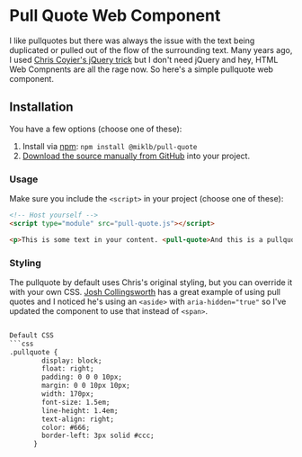 # Pull Quote Web Component
I like pullquotes but there was always the issue with the text being duplicated or pulled out of the flow of the surrounding text. Many years ago, I used [Chris Coyier's jQuery trick](https://css-tricks.com/better-pull-quotes/) but I don't need jQuery and hey, HTML Web Compnents are all the rage now. So here's a simple pullquote web component.

## Installation

You have a few options (choose one of these):

1. Install via [npm](https://www.npmjs.com/package/@miklb/pull-quote): `npm install @miklb/pull-quote`
1. [Download the source manually from GitHub](https://github.com/miklb/pullq-uote/tags) into your project.


### Usage

Make sure you include the `<script>` in your project (choose one of these):


```html
<!-- Host yourself -->
<script type="module" src="pull-quote.js"></script>
```

```html
<p>This is some text in your content. <pull-quote>And this is a pullquote</pull-quote> and more text.</p>
```

### Styling

The pullquote by default uses Chris's original styling, but you can override it with your own CSS. [Josh Collingsworth](https://joshcollinsworth.com/blog/copilot) has a great example of using pull quotes and I noticed he's using an `<aside>` with `aria-hidden="true"` so I've updated the component to use that instead of `<span>`. 

```html

Default CSS
```css
.pullquote {
        display: block;
        float: right;
        padding: 0 0 0 10px;
        margin: 0 0 10px 10px;
        width: 170px;
        font-size: 1.5em;
        line-height: 1.4em;
        text-align: right;
        color: #666;
        border-left: 3px solid #ccc;
      }
```
